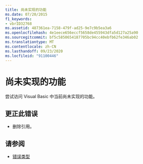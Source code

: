 ```yaml
---
title: 尚未实现的功能
ms.date: 07/20/2015
f1_keywords:
- vbrID32768
ms.assetid: 487361ea-7158-479f-ad25-9e7c9b5ea3a6
ms.openlocfilehash: 4e1eece656eccf5658de455943dfa5d127a25a90
ms.sourcegitcommit: bf5c5850654187705bc94cc40ebfb62fe346ab02
ms.translationtype: MT
ms.contentlocale: zh-CN
ms.lasthandoff: 09/23/2020
ms.locfileid: "91100446"
---
```

# <a name="feature-not-yet-implemented"></a>尚未实现的功能

尝试访问 Visual Basic 中当前尚未实现的功能。  
  
## <a name="to-correct-this-error"></a>更正此错误  
  
- 删除引用。  
  
## <a name="see-also"></a>请参阅

- [错误类型](../programming-guide/language-features/error-types.md)
